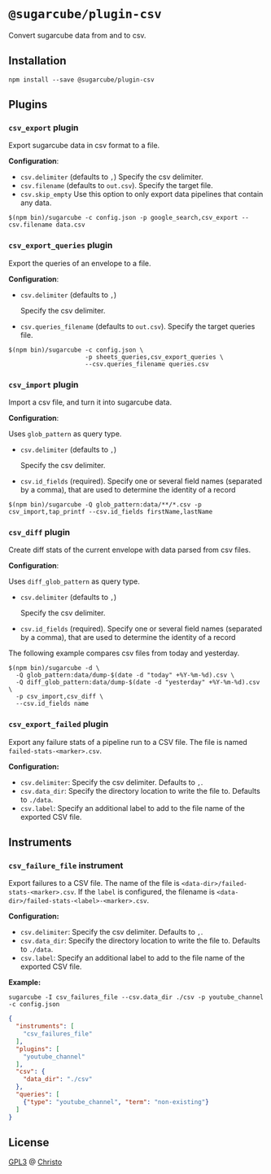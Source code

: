 # `@sugarcube/plugin-csv`

Convert sugarcube data from and to csv.

## Installation

```
npm install --save @sugarcube/plugin-csv
```

## Plugins

### `csv_export` plugin

Export sugarcube data in csv format to a file.

**Configuration**:

- `csv.delimiter` (defaults to `,`) Specify the csv delimiter.
- `csv.filename` (defaults to `out.csv`). Specify the target file.
- `csv.skip_empty` Use this option to only export data pipelines that contain
  any data.

```
$(npm bin)/sugarcube -c config.json -p google_search,csv_export --csv.filename data.csv
```

### `csv_export_queries` plugin

Export the queries of an envelope to a file.

**Configuration**:

- `csv.delimiter` (defaults to `,`)

  Specify the csv delimiter.

- `csv.queries_filename` (defaults to `out.csv`). Specify the target queries file.

```
$(npm bin)/sugarcube -c config.json \
                     -p sheets_queries,csv_export_queries \
                     --csv.queries_filename queries.csv
```

### `csv_import` plugin

Import a csv file, and turn it into sugarcube data.

**Configuration**:

Uses `glob_pattern` as query type.

- `csv.delimiter` (defaults to `,`)

  Specify the csv delimiter.

- `csv.id_fields` (required). Specify one or several field names (separated by
  a comma), that are used to determine the identity of a record

```
$(npm bin)/sugarcube -Q glob_pattern:data/**/*.csv -p csv_import,tap_printf --csv.id_fields firstName,lastName
```

### `csv_diff` plugin

Create diff stats of the current envelope with data parsed from csv files.

**Configuration**:

Uses `diff_glob_pattern` as query type.

- `csv.delimiter` (defaults to `,`)

  Specify the csv delimiter.

- `csv.id_fields` (required). Specify one or several field names (separated by
  a comma), that are used to determine the identity of a record

The following example compares csv files from today and yesterday.

```
$(npm bin)/sugarcube -d \
  -Q glob_pattern:data/dump-$(date -d "today" +%Y-%m-%d).csv \
  -Q diff_glob_pattern:data/dump-$(date -d "yesterday" +%Y-%m-%d).csv \
  -p csv_import,csv_diff \
  --csv.id_fields name
```

### `csv_export_failed` plugin

Export any failure stats of a pipeline run to a CSV file. The file is named `failed-stats-<marker>.csv`.

**Configuration:**

- `csv.delimiter`: Specify the csv delimiter. Defaults to `,`.
- `csv.data_dir`: Specify the directory location to write the file to. Defaults to `./data`.
- `csv.label`: Specify an additional label to add to the file name of the exported CSV file.

## Instruments

### `csv_failure_file` instrument

Export failures to a CSV file. The name of the file is `<data-dir>/failed-stats-<marker>.csv`. If the `label` is configured, the filename is `<data-dir>/failed-stats-<label>-<marker>.csv`.

**Configuration:**

- `csv.delimiter`: Specify the csv delimiter. Defaults to `,`.
- `csv.data_dir`: Specify the directory location to write the file to. Defaults to `./data`.
- `csv.label`: Specify an additional label to add to the file name of the exported CSV file.

**Example:**

```
sugarcube -I csv_failures_file --csv.data_dir ./csv -p youtube_channel -c config.json
```

```json
{
  "instruments": [
    "csv_failures_file"
  ],
  "plugins": [
    "youtube_channel"
  ],
  "csv": {
    "data_dir": "./csv"
  },
  "queries": [
    {"type": "youtube_channel", "term": "non-existing"}
  ]
}
```

## License

[GPL3](./LICENSE) @ [Christo](christo@cryptodrunks.net)
